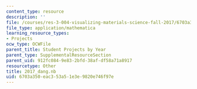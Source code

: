 ```yaml
---
content_type: resource
description: ''
file: /courses/res-3-004-visualizing-materials-science-fall-2017/6703a350eac353a51e3e9820e746f97e_2017_dang.nb
file_type: application/mathematica
learning_resource_types:
- Projects
ocw_type: OCWFile
parent_title: Student Projects by Year
parent_type: SupplementalResourceSection
parent_uid: 912fc084-9e83-2bfd-38af-df58a71a8917
resourcetype: Other
title: 2017_dang.nb
uid: 6703a350-eac3-53a5-1e3e-9820e746f97e
---
```

